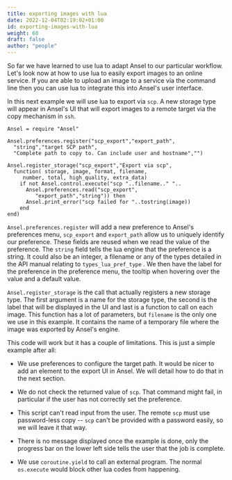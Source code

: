 ```yaml
---
title: exporting images with lua
date: 2022-12-04T02:19:02+01:00
id: exporting-images-with-lua
weight: 60
draft: false
author: "people"
---
```


So far we have learned to use lua to adapt Ansel to our particular workflow. Let's look now at how to use lua to easily export images to an online service. If you are able to upload an image to a service via the command line then you can use lua to integrate this into Ansel's user interface.

In this next example we will use lua to export via `scp`. A new storage type will appear in Ansel's UI that will export images to a remote target via the copy mechanism in `ssh`.

```
Ansel = require "Ansel"

Ansel.preferences.register("scp_export","export_path",
  "string","target SCP path",
  "Complete path to copy to. Can include user and hostname","")

Ansel.register_storage("scp_export","Export via scp",
  function( storage, image, format, filename,
     number, total, high_quality, extra_data)
    if not Ansel.control.execute("scp "..filename.." "..
      Ansel.preferences.read("scp_export",
         "export_path","string")) then
      Ansel.print_error("scp failed for "..tostring(image))
    end
end)
```

`Ansel.preferences.register` will add a new preference to Ansel's preferences menu, `scp_export` and `export_path` allow us to uniquely identify our preference. These fields are reused when we read the value of the preference. The `string` field tells the lua engine that the preference is a string. It could also be an integer, a filename or any of the types detailed in the API manual relating to `types_lua_pref_type` . We then have the label for the preference in the preference menu, the tooltip when hovering over the value and a default value.

`Ansel.register_storage` is the call that actually registers a new storage type. The first argument is a name for the storage type, the second is the label that will be displayed in the UI and last is a function to call on each image. This function has a lot of parameters, but `filename` is the only one we use in this example. It contains the name of a temporary file where the image was exported by Ansel's engine.

This code will work but it has a couple of limitations. This is just a simple example after all:

- We use preferences to configure the target path. It would be nicer to add an element to the export UI in Ansel. We will detail how to do that in the next section.

- We do not check the returned value of `scp`. That command might fail, in particular if the user has not correctly set the preference.

- This script can't read input from the user. The remote `scp` must use password-less copy -- `scp` can't be provided with a password easily, so we will leave it that way.

- There is no message displayed once the example is done, only the progress bar on the lower left side tells the user that the job is complete.

- We use `coroutine.yield` to call an external program. The normal `os.execute` would block other lua codes from happening.
